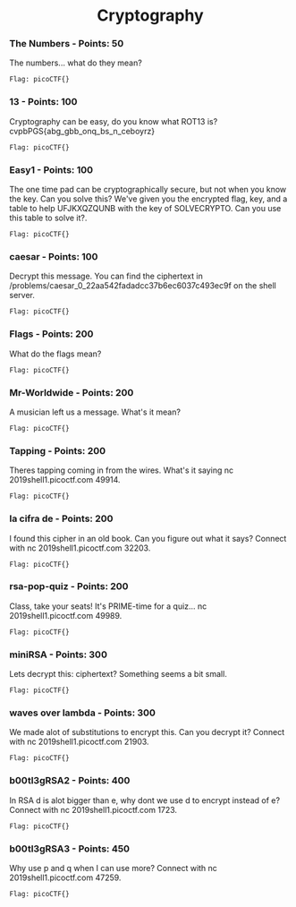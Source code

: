 
<h1 align="center">Cryptography</h1>


<h3>The Numbers - Points: 50</h3>
The numbers... what do they mean?

``` shell
Flag: picoCTF{}
```


<h3>13 - Points: 100</h3>
Cryptography can be easy, do you know what ROT13 is? cvpbPGS{abg_gbb_onq_bs_n_ceboyrz}

``` shell
Flag: picoCTF{}
```


<h3>Easy1 - Points: 100</h3>
The one time pad can be cryptographically secure, but not when you know the key. Can you solve this? We've given you the encrypted flag, key, and a table to help UFJKXQZQUNB with the key of SOLVECRYPTO. Can you use this table to solve it?. 

``` shell
Flag: picoCTF{}
```


<h3>caesar - Points: 100</h3>
Decrypt this message. You can find the ciphertext in /problems/caesar_0_22aa542fadadcc37b6ec6037c493ec9f on the shell server.

``` shell
Flag: picoCTF{}
```


<h3>Flags - Points: 200</h3>
What do the flags mean?

``` shell
Flag: picoCTF{}
```


<h3>Mr-Worldwide - Points: 200</h3>
A musician left us a message. What's it mean?

``` shell
Flag: picoCTF{}
```


<h3>Tapping - Points: 200</h3>
Theres tapping coming in from the wires. What's it saying nc 2019shell1.picoctf.com 49914.

``` shell
Flag: picoCTF{}
```


<h3>la cifra de - Points: 200</h3>
I found this cipher in an old book. Can you figure out what it says? Connect with nc 2019shell1.picoctf.com 32203.

``` shell
Flag: picoCTF{}
```


<h3>rsa-pop-quiz - Points: 200</h3>
Class, take your seats! It's PRIME-time for a quiz... nc 2019shell1.picoctf.com 49989.

``` shell
Flag: picoCTF{}
```


<h3>miniRSA - Points: 300</h3>
Lets decrypt this: ciphertext? Something seems a bit small.

``` shell
Flag: picoCTF{}
```


<h3>waves over lambda - Points: 300</h3>
We made alot of substitutions to encrypt this. Can you decrypt it? Connect with nc 2019shell1.picoctf.com 21903.

``` shell
Flag: picoCTF{}
```


<h3>b00tl3gRSA2 - Points: 400</h3>
In RSA d is alot bigger than e, why dont we use d to encrypt instead of e? Connect with nc 2019shell1.picoctf.com 1723.

``` shell
Flag: picoCTF{}
```


<h3>b00tl3gRSA3 - Points: 450</h3>
Why use p and q when I can use more? Connect with nc 2019shell1.picoctf.com 47259.

``` shell
Flag: picoCTF{}
```

